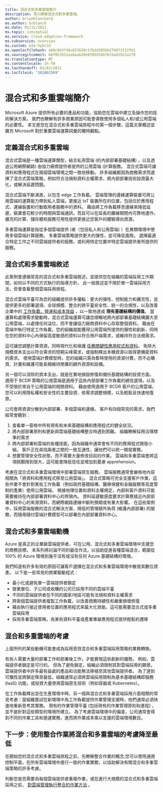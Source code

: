 ```yaml
---
title: 混合式和多重雲端簡介
description: 深入瞭解混合式和多重雲端。
author: brianblanchard
ms.author: brblanch
ms.date: 01/11/2021
ms.topic: conceptual
ms.service: cloud-adoption-framework
ms.subservice: overview
ms.custom: e2e-hybrid
ms.openlocfilehash: a60c843f48c833620c1fbdd385bb27b071f12fb1
ms.sourcegitcommit: b8f8b7631aabaab28e9705934bf67dad15e3a179
ms.translationtype: MT
ms.contentlocale: zh-TW
ms.lasthandoff: 03/03/2021
ms.locfileid: "101801569"
---
```

# <a name="introduction-to-hybrid-and-multicloud"></a>混合式和多重雲端簡介

Microsoft Azure 提供所有必要的產品和功能，協助您在雲端中建立及操作您的技術解決方案。 我們也瞭解有許多商業原因可能會導致使用多個私人和/或公用雲端的必要性。 本文是您在混合式和多重雲端旅程中的第一個步驟，這篇文章概述並擴充 Microsoft 對於重要雲端運算詞彙的獨特觀點。

## <a name="defining-hybrid-and-multicloud"></a>定義混合式和多重雲端

混合式雲端是一種雲端運算類型，結合私用雲端 (的內部部署基礎結構) ，以及透過公用網際網路) 由協力廠商提供者提供的公用雲端 (計算服務。 混合式雲端可讓資料和應用程式在兩個雲端環境之間一致地移動。 許多組織都因為商務需求而選擇了混合式雲端策略，例如符合法規和資料主權需求、將內部部署技術投資最大化，或解決延遲問題。

混合式雲端不斷演進，以包含 edge 工作負載。 雲端管理的邊緣運算裝置可將公用雲端的運算能力帶到私人雲端，更接近 IoT 裝置所在的位置，包括位於應用程式、連線裝置和行動取用者服務中的資料。 藉由將工作負載移至邊緣來降低延遲，裝置會花較少的時間與雲端通訊，而且可以在延長的離線期間內可靠地運作。 擴充的計算、儲存體和服務可用性提供更接近您客戶的體驗導向資源。

多重雲端運算是指從多個雲端提供 (者（包括私人和公用雲端) ）在異類環境中使用多個雲端計算服務。 多重雲端策略提供更大的彈性，並可降低風險。 選擇最適合特定工作之不同雲端提供者的服務，或利用特定位置中特定雲端提供者所提供的服務。

## <a name="hybrid-and-multicloud-narrative"></a>混合式和多重雲端敘述

此案例會遵循常見的混合式和多重雲端敘述，並提供您在組織的雲端採用工作期間，如何以不同的方式執行的指導方針。 此一般敘述並不限於單一雲端採用方法，但會查看整個雲端採用旅程。

混合式雲端平臺可為您的組織提供許多優點：更大的彈性、控制能力和擴充性，並提供更多的部署選項、全球規模、整合的跨平臺安全性、統一的合規性，以及改善企業中的 [工作負載、營運和成本效益](https://customers.microsoft.com/doclink/846315-ge-aviation-manufacturing-azure) ，以一致地達成 **現有基礎結構的價值**。 當運算和處理需求變動時，混合式雲端運算可讓您順暢地將內部部署基礎結構擴大至公用雲端，以處理任何溢位，而不會讓協力廠商資料中心存取整個資料。 藉由在雲端中執行特定工作負載，您的組織就能獲得公用雲端所提供的彈性和創新，同時在您的資料中心內保留高度敏感的資料以符合用戶端需求，或維持符合法規需求。

這可讓您調整計算資源，同時現代化和保護 [任務關鍵性應用程式和資料](https://azure.microsoft.com/solutions/business-critical-applications/)。 免除大規模資本支出以符合需求的短期尖峰需求，或強制釋出本機資源以取得更機密資料的需求。 使用雲端計費模型時，您的組織只需為暫時使用的資源付費，而不必購買、計畫和維護可能長期維持閒置的額外資源和設備。

另一個可以消除的資本支出，就是在異地損毀修復和備份基礎結構的投資方面。 適用于 BCDR 策略的公用雲端是適用于這些內部部署工作負載的絕佳選項，以及不受限於來自于公用雲端的相關資料。 藉由使用適用于 BCDR 客戶的公用雲端，您可以利用隱私權和安全性的主要投資、依需求調整規模，以及輕鬆且快速地復原。

公司會將資源分散到內部部署、多個雲端和邊緣。 客戶有四個常見的需求，我們經常會聽到：

1. 查看單一窗格中所有現有和未來基礎結構和應用程式的健全狀況。
2. 將內部部署原則和更新與雲端基礎結構整合時遇到困難。 組織瞭解採用治理標準的需求
3. 跨內部部署和雲端的各種技能，因為組織中通常會有不同的應用程式開發小組。 客戶正在尋找兩者之間的一致互通性，讓他們可以統一開發實務。
4. 想要管理安全性狀態，而不需要大量修改目前的作業。 雲端和多重雲端會將這項挑戰降到很大，這可能會降低信任並增加到憂慮 apprehension。

考慮在混合式和多重雲端環境中部署雲端原生服務。 雲端服務通常會嚴格地內容相關為「將資料和應用程式移至公用雲端」。 混合式策略可完全支援客戶作業，這些作業不會針對某些工作負載（例如政府基礎結構、醫療保健和金融服務等高度管制的產業）使用公用雲端。 根據地理位置和資料主權規定，內部和客戶資料可能需要維持在內部部署資料中心的界限內。 資料延遲敏感度要求計算應接近內部部署資料中心的來源資料，而網際網路連線中斷則預期或有重大影響。 在這些案例中，採用雲端服務的混合式解決方案、降低的管理額外負荷 (維護內部部署) 的服務，而隨用隨付雲端計費模型可以部署在內部部署資料中心。

## <a name="hybrid-and-multicloud-motivations"></a>混合式和多重雲端動機

Azure 是真正的企業級雲端提供者，可在公用、混合式和多重雲端環境中支援您的商務目標。 本系列將討論不同的最佳作法，以協助促進各種雲端混合，範圍從100% 的 Azure 環境到幾乎沒有或沒有任何 Azure 基礎結構的環境。

我們知道有許多有效的原因可讓客戶選擇在混合式和多重雲端環境中散發其數位資產。 以下是一些常見的商業驅動程式：

- 最小化或避免單一雲端提供者鎖定
- 營業單位、子公司或收購的公司已採用不同的雲端平臺
- 不同的雲端提供者在不同的國家/地區可能有法規和資料主權需求
- 跨兩個雲端提供者複製工作負載，以改善商務持續性和嚴重損壞修復
- 藉由執行接近使用者位置的應用程式來最大化效能，這可能需要混合式或多重雲端採用
- 採用多重雲端策略，為某些資料平臺或產業專屬應用程式提供輕鬆的遷移

## <a name="hybrid-and-multicloud-concerns"></a>混合和多重雲端的考慮

上面所列的某些動機可能會成為採用音效混合和多重雲端採用策略的業務轉換。

有些人需要大量的部署工作和部署後工作，才能實現這些創新的優勢。 例如，雲端提供者鎖定是可行的。 但為了避免鎖定，組織必須限制其對雲端採用的願景。 雲端提供者中許多最有益處的產品和功能無法移植至其他雲端提供者。 為了達到可攜性並將鎖定降至最低，組織通常必須將雲端採用限制為基本基礎結構即服務 (IaaS) 功能，或投資大量使用雲端原生技術（例如容器或 Kubernetes）。

在工作負載釋出並在生產環境中時，另一個與混合式和多重雲端採用介面相關的常見考慮：當組織嘗試在新環境中為工作負載提供作業管理支援時，他們通常必須快速地重新思考其實務。 現有的作業管理平臺 (包括現有的作業管理原則和進程) ，並不是針對這些類型的環境所建立。 為了考慮雲端環境中的偏差，公司通常會得到不同的作業工具和營運實務，進而將作業成本乘以支援的雲端環境數目。

## <a name="next-step-minimize-hybrid-and-multicloud-concerns-with-unified-operations"></a>下一步：使用整合作業將混合和多重雲端的考慮降至最低

在開始您的混合式和多重雲端旅程之前，先瞭解整合作業的概念;您可以使用通用控制平面，在所有雲端環境中進行一致的作業實務，以協助解決有關混合和多重雲端策略的許多考慮。

判斷您是否需要為每個雲端提供者重複作業，或在進行大規模的混合式和多重雲端採用之前， [對雲端管理執行整合的作業方法](./unified-operations.md) 。
